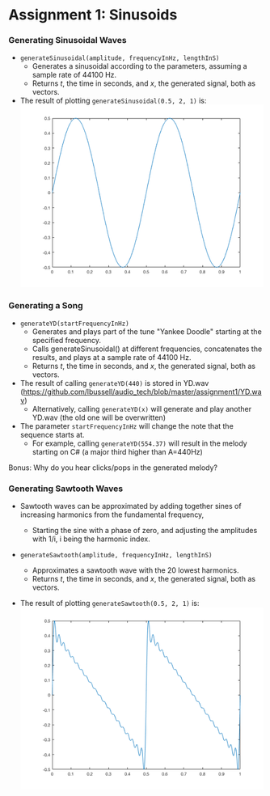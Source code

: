 Assignment 1: Sinusoids
======

### Generating Sinusoidal Waves
- `generateSinusoidal(amplitude, frequencyInHz, lengthInS)`
  - Generates a sinusoidal according to the parameters, assuming a sample rate of 44100 Hz.
  - Returns *t*, the time in seconds, and *x*, the generated signal, both as vectors.
- The result of plotting `generateSinusoidal(0.5, 2, 1)` is:
![alt text](https://github.com/lbussell/audio_tech/blob/master/assignment1/sinusoid.png)

### Generating a Song
- `generateYD(startFrequencyInHz)`
  - Generates and plays part of the tune "Yankee Doodle" starting at the specified frequency.
  - Calls generateSinusoidal() at different frequencies, concatenates the results, and plays at a sample rate of 44100 Hz.
  -  Returns *t*, the time in seconds, and *x*, the generated signal, both as vectors.
- The result of calling `generateYD(440)` is stored in YD.wav (https://github.com/lbussell/audio_tech/blob/master/assignment1/YD.wav)
  - Alternatively, calling `generateYD(x)` will generate and play another YD.wav (the old one will be overwritten)
- The parameter `startFrequencyInHz` will change the note that the sequence starts at.
  - For example, calling `generateYD(554.37)` will result in the melody starting on C# (a major third higher than A=440Hz)

Bonus: Why do you hear clicks/pops in the generated melody?

### Generating Sawtooth Waves

- Sawtooth waves can be approximated by adding together sines of increasing harmonics from the fundamental frequency,
  - Starting the sine with a phase of zero, and adjusting the amplitudes with 1/i, i being the harmonic index.

- `generateSawtooth(amplitude, frequencyInHz, lengthInS)`
  - Approximates a sawtooth wave with the 20 lowest harmonics.
  - Returns *t*, the time in seconds, and *x*, the generated signal, both as vectors.
- The result of plotting `generateSawtooth(0.5, 2, 1)` is:
![alt text](https://github.com/lbussell/audio_tech/blob/master/assignment1/sawtooth.png) 
